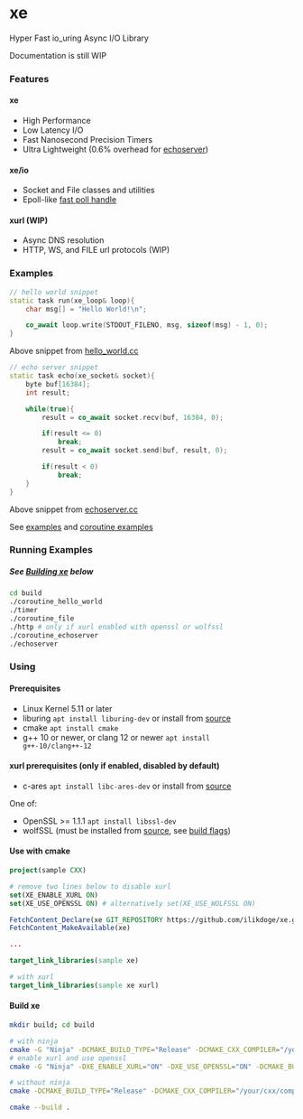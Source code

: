 # xe

Hyper Fast io_uring Async I/O Library

Documentation is still WIP

### Features
#### xe
- High Performance
- Low Latency I/O
- Fast Nanosecond Precision Timers
- Ultra Lightweight (0.6% overhead for [echoserver](https://github.com/ilikdoge/xe/blob/master/example/echoserver.cc))

#### xe/io
- Socket and File classes and utilities
- Epoll-like [fast poll handle](https://github.com/ilikdoge/xe/blob/master/xe/io/poll.h)

#### xurl (WIP)
- Async DNS resolution
- HTTP, WS, and FILE url protocols (WIP)

### Examples
```c++
// hello world snippet
static task run(xe_loop& loop){
	char msg[] = "Hello World!\n";

	co_await loop.write(STDOUT_FILENO, msg, sizeof(msg) - 1, 0);
}
```
Above snippet from [hello_world.cc](https://github.com/ilikdoge/xe/blob/master/example/coroutines/hello_world.cc)
```c++
// echo server snippet
static task echo(xe_socket& socket){
	byte buf[16384];
	int result;

	while(true){
		result = co_await socket.recv(buf, 16384, 0);

		if(result <= 0)
			break;
		result = co_await socket.send(buf, result, 0);

		if(result < 0)
			break;
	}
}
```
Above snippet from [echoserver.cc](https://github.com/ilikdoge/xe/blob/master/example/coroutines/echoserver.cc)

See [examples](https://github.com/ilikdoge/xe/tree/master/example) and [coroutine examples](https://github.com/ilikdoge/xe/tree/master/example/coroutines)

### Running Examples
##### See [Building xe](https://github.com/ilikdoge/xe#build-xe) below
```bash
cd build
./coroutine_hello_world
./timer
./coroutine_file
./http # only if xurl enabled with openssl or wolfssl
./coroutine_echoserver
./echoserver
```

### Using

#### Prerequisites
- Linux Kernel 5.11 or later
- liburing <code>apt install liburing-dev</code> or install from [source](https://github.com/axboe/liburing)
- cmake <code>apt install cmake</code>
- g++ 10 or newer, or clang 12 or newer <code>apt install g++-10/clang++-12</code>

#### xurl prerequisites (only if enabled, disabled by default)
- c-ares <code>apt install libc-ares-dev</code> or install from [source](https://github.com/c-ares/c-ares)

One of:
- OpenSSL >= 1.1.1 <code>apt install libssl-dev</code>
- wolfSSL (must be installed from [source](https://github.com/wolfSSL/wolfssl), see [build flags](https://github.com/ilikdoge/xe/blob/master/build.sh#L9))

#### Use with cmake
```cmake
project(sample CXX)

# remove two lines below to disable xurl
set(XE_ENABLE_XURL ON)
set(XE_USE_OPENSSL ON) # alternatively set(XE_USE_WOLFSSL ON)

FetchContent_Declare(xe GIT_REPOSITORY https://github.com/ilikdoge/xe.git GIT_TAG master)
FetchContent_MakeAvailable(xe)

...

target_link_libraries(sample xe)

# with xurl
target_link_libraries(sample xe xurl)
```

#### Build xe
```bash
mkdir build; cd build

# with ninja
cmake -G "Ninja" -DCMAKE_BUILD_TYPE="Release" -DCMAKE_CXX_COMPILER="/your/cxx/compiler" ..
# enable xurl and use openssl
cmake -G "Ninja" -DXE_ENABLE_XURL="ON" -DXE_USE_OPENSSL="ON" -DCMAKE_BUILD_TYPE="Release" -DCMAKE_CXX_COMPILER="/your/cxx/compiler" ..

# without ninja
cmake -DCMAKE_BUILD_TYPE="Release" -DCMAKE_CXX_COMPILER="/your/cxx/compiler" ..

cmake --build .
```